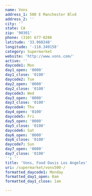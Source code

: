 ```yaml
---
name: Vons
address_1: 500 E Manchester Blvd
address_2: ''
city: ''
state: CA
zip: '90301'
phone: (310) 677-0286
latitude: '33.960248'
longitude: '-118.349158'
category: Supermarket
website: 'http://www.vons.com/'
active: ''
daycode1: Mon
day1_open: '0000'
day1_close: '0100'
daycode2: Tue
day2_open: '0000'
day2_close: '0100'
daycode3: Wed
day3_open: '0000'
day3_close: '0100'
daycode4: Thu
day4_open: '0100'
daycode5: Fri
day5_open: '0000'
day5_close: '0100'
daycode6: Sat
day6_open: '0000'
day6_close: '0100'
daycode7: Sun
day7_open: '0000'
day7_close: '0100'
'': ''
title: 'Vons, Food Oasis Los Angeles'
uri: /supermarket/vons500-/
formatted_daycode1: Monday
formatted_day1_open: 0am
formatted_day1_close: 1am

---
```

